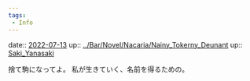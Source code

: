 ```yaml
---
tags:
 - Info
---
```


date:: [2022-07-13](Daily_Note/2022-07-13.md)
up:: [../Bar/Novel/Nacaria/Nainy_Tokerny_Deunant](../Bar/Novel/Nacaria/Nainy_Tokerny_Deunant.md)
up:: [Saki_Yanasaki](../Bar/Novel/Nacaria/Saki_Yanasaki.md)

捨て駒になってよ。
私が生きていく、名前を得るための。